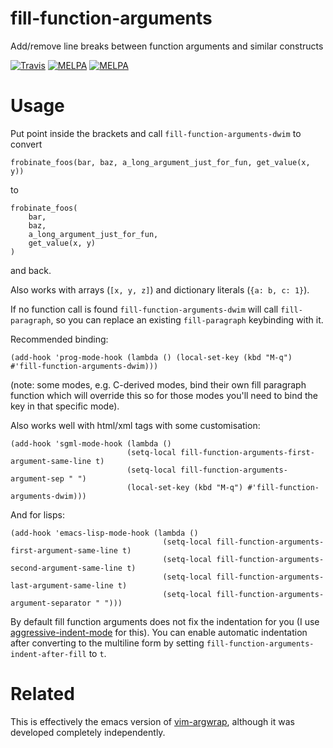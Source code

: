 # fill-function-arguments
Add/remove line breaks between function arguments and similar constructs

[![Travis](https://travis-ci.org/davidshepherd7/fill-function-arguments.svg?branch=master)](https://travis-ci.org/davidshepherd7/fill-function-arguments) [![MELPA](https://melpa.org/packages/fill-function-arguments-badge.svg)](https://melpa.org/#/fill-function-arguments) [![MELPA](http://melpa-stable.milkbox.net/packages/fill-function-arguments-badge.svg)](http://melpa-stable.milkbox.net/#/fill-function-arguments)

# Usage

Put point inside the brackets and call `fill-function-arguments-dwim` to convert

    frobinate_foos(bar, baz, a_long_argument_just_for_fun, get_value(x, y))

to
    
    frobinate_foos(
        bar,
        baz,
        a_long_argument_just_for_fun,
        get_value(x, y)
    )
    
and back.

Also works with arrays (`[x, y, z]`) and dictionary literals (`{a: b, c: 1}`).

If no function call is found `fill-function-arguments-dwim` will call `fill-paragraph`, 
so you can replace an existing `fill-paragraph` keybinding with it.

Recommended binding:

    (add-hook 'prog-mode-hook (lambda () (local-set-key (kbd "M-q") #'fill-function-arguments-dwim)))

(note: some modes, e.g. C-derived modes, bind their own fill paragraph function which will override this so for those modes you'll need to bind the key in that specific mode).

Also works well with html/xml tags with some customisation:

    (add-hook 'sgml-mode-hook (lambda ()
                              (setq-local fill-function-arguments-first-argument-same-line t)
                              (setq-local fill-function-arguments-argument-sep " ")
                              (local-set-key (kbd "M-q") #'fill-function-arguments-dwim)))

And for lisps:

    (add-hook 'emacs-lisp-mode-hook (lambda ()
                                      (setq-local fill-function-arguments-first-argument-same-line t)
                                      (setq-local fill-function-arguments-second-argument-same-line t)
                                      (setq-local fill-function-arguments-last-argument-same-line t)
                                      (setq-local fill-function-arguments-argument-separator " ")))


By default fill function arguments does not fix the indentation for you (I use
[aggressive-indent-mode](https://github.com/Malabarba/aggressive-indent-mode)
for this). You can enable automatic indentation after converting to the
multiline form by setting `fill-function-arguments-indent-after-fill` to `t`.

# Related

This is effectively the emacs version of
[vim-argwrap](https://github.com/FooSoft/vim-argwrap), although it was developed
completely independently.

